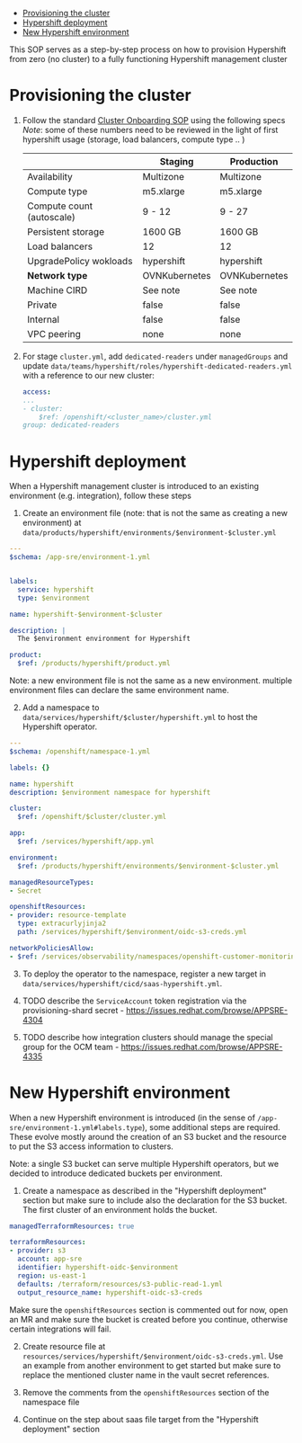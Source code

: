 <!-- TOC -->

- [Provisioning the cluster](#provisioning-the-cluster)
- [Hypershift deployment](#hypershift-deployment)
- [New Hypershift environment](#new-hypershift-environment)

<!-- /TOC -->

This SOP serves as a step-by-step process on how to provision Hypershift from zero (no cluster) to a fully functioning Hypershift management cluster


# Provisioning the cluster

1. Follow the standard [Cluster Onboarding SOP](app-interface-onboard-cluster.md) using the following specs
   *Note*: some of these numbers need to be reviewed in the light of first hypershift usage (storage, load balancers, compute type .. )

    |                            | Staging       | Production    |
    |----------------------------|---------------|---------------|
    | Availability               | Multizone     | Multizone     |
    | Compute type               | m5.xlarge     | m5.xlarge     |
    | Compute count (autoscale)  | 9 - 12        | 9 - 27        |
    | Persistent storage         | 1600 GB       | 1600 GB       |
    | Load balancers             | 12            | 12            |
    | UpgradePolicy wokloads     | hypershift    | hypershift    |
    | **Network type**           | OVNKubernetes | OVNKubernetes |
    | Machine CIRD               | See note      | See note      |
    | Private                    | false         | false         |
    | Internal                   | false         | false         |
    | VPC peering                | none          | none          |

2. For stage `cluster.yml`, add `dedicated-readers` under `managedGroups` and update `data/teams/hypershift/roles/hypershift-dedicated-readers.yml` with a reference to our new cluster:
    ```yaml
    access:
    ...
    - cluster:
        $ref: /openshift/<cluster_name>/cluster.yml
    group: dedicated-readers
     ```

# Hypershift deployment

When a Hypershift management cluster is introduced to an existing environment (e.g. integration), follow these steps

1. Create an environment file (note: that is not the same as creating a new environment) at `data/products/hypershift/environments/$environment-$cluster.yml`

```yaml
---
$schema: /app-sre/environment-1.yml


labels:
  service: hypershift
  type: $environment

name: hypershift-$environment-$cluster

description: |
  The $environment environment for Hypershift

product:
  $ref: /products/hypershift/product.yml

```

Note: a new environment file is not the same as a new environment. multiple environment files can declare the same environment name.

2. Add a namespace to `data/services/hypershift/$cluster/hypershift.yml` to host the Hypershift operator.

```yaml
---
$schema: /openshift/namespace-1.yml

labels: {}

name: hypershift
description: $environment namespace for hypershift

cluster:
  $ref: /openshift/$cluster/cluster.yml

app:
  $ref: /services/hypershift/app.yml

environment:
  $ref: /products/hypershift/environments/$environment-$cluster.yml

managedResourceTypes:
- Secret

openshiftResources:
- provider: resource-template
  type: extracurlyjinja2
  path: /services/hypershift/$environment/oidc-s3-creds.yml

networkPoliciesAllow:
- $ref: /services/observability/namespaces/openshift-customer-monitoring.$cluster.yml

```

3. To deploy the operator to the namespace, register a new target in `data/services/hypershift/cicd/saas-hypershift.yml`.

4. TODO describe the `ServiceAccount` token registration via the provisioning-shard secret - https://issues.redhat.com/browse/APPSRE-4304

5. TODO describe how integration clusters should manage the special group for the OCM team - https://issues.redhat.com/browse/APPSRE-4335

# New Hypershift environment

When a new Hypershift environment is introduced (in the sense of `/app-sre/environment-1.yml#labels.type`), some additional steps are required. These evolve mostly around the creation of an S3 bucket and the resource to put the S3 access information to clusters.

Note: a single S3 bucket can serve multiple Hypershift operators, but we decided to introduce dedicated buckets per environment.

1. Create a namespace as described in the "Hypershift deployment" section but make sure to include also the declaration for the S3 bucket. The first cluster of an environment holds the bucket.

```yaml
managedTerraformResources: true

terraformResources:
- provider: s3
  account: app-sre
  identifier: hypershift-oidc-$environment
  region: us-east-1
  defaults: /terraform/resources/s3-public-read-1.yml
  output_resource_name: hypershift-oidc-s3-creds
```

Make sure the `openshiftResources` section is commented out for now, open an MR and make sure the bucket is created before you continue, otherwise certain integrations will fail.

2. Create resource file at `resources/services/hypershift/$environment/oidc-s3-creds.yml`. Use an example from another environment to get started but make sure to replace the mentioned cluster name in the vault secret references.

3. Remove the comments from the `openshiftResources` section of the namespace file

4. Continue on the step about saas file target from the "Hypershift deployment" section
